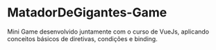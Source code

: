 # MatadorDeGigantes-Game
Mini Game desenvolvido juntamente com o curso de VueJs, aplicando conceitos básicos de diretivas, condições e binding.
